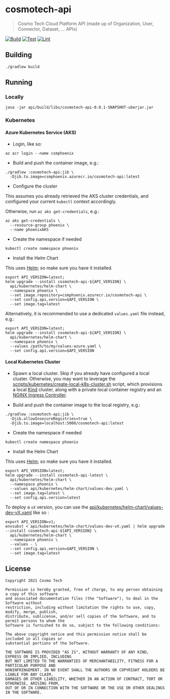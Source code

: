 # cosmotech-api

> Cosmo Tech Cloud Platform API (made up of Organization, User, Connector, Dataset, ... APIs)

[![Build](https://github.com/Cosmo-Tech/cosmotech-api/actions/workflows/build.yml/badge.svg)](https://github.com/Cosmo-Tech/cosmotech-api/actions/workflows/build.yml)
[![Test](https://github.com/Cosmo-Tech/cosmotech-api/actions/workflows/test.yml/badge.svg)](https://github.com/Cosmo-Tech/cosmotech-api/actions/workflows/test.yml)
[![Lint](https://github.com/Cosmo-Tech/cosmotech-api/actions/workflows/lint.yml/badge.svg)](https://github.com/Cosmo-Tech/cosmotech-api/actions/workflows/lint.yml)

## Building

```shell
./gradlew build
```

## Running

### Locally

```shell
java -jar api/build/libs/cosmotech-api-0.0.1-SNAPSHOT-uberjar.jar
```

### Kubernetes

#### Azure Kubernetes Service (AKS)

* Login, like so:

```shell
az acr login --name csmphoenix
```

* Build and push the container image, e.g.:

```shell
./gradlew :cosmotech-api:jib \
  -Djib.to.image=csmphoenix.azurecr.io/cosmotech-api:latest
```

* Configure the cluster

This assumes you already retrieved the AKS cluster credentials, and configured your
current `kubectl` context accordingly.

Otherwise, run `az aks get-credentials`, e.g.:

```shell
az aks get-credentials \
  --resource-group phoenix \
  --name phoenixAKS
```

* Create the namespace if needed

```shell
kubectl create namespace phoenix
```

* Install the Helm Chart

This uses [Helm](https://helm.sh/); so make sure you have it installed.

```shell
export API_VERSION=latest;
helm upgrade --install cosmotech-api-${API_VERSION} \
  api/kubernetes/helm-chart \
  --namespace phoenix \
  --set image.repository=csmphoenix.azurecr.io/cosmotech-api \
  --set config.api.version=$API_VERSION \
  --set image.tag=latest
```

Alternatively, it is recommended to use a dedicated `values.yaml` file instead, e.g.:

```shell
export API_VERSION=latest;
helm upgrade --install cosmotech-api-${API_VERSION} \
  api/kubernetes/helm-chart \
  --namespace phoenix \
  --values /path/to/my/values-azure.yaml \
  --set config.api.version=$API_VERSION
```

#### Local Kubernetes Cluster

* Spawn a local cluster. Skip if you already have configured a local cluster.
Otherwise, you may want to leverage the [scripts/kubernetes/create-local-k8s-cluster.sh](scripts/kubernetes/create-local-k8s-cluster.sh) script,
  which provisions a local [Kind](https://kind.sigs.k8s.io/) cluster, along with a private local container 
registry and an [NGINX Ingress Controller](https://kubernetes.github.io/ingress-nginx/).
  
* Build and push the container image to the local registry, e.g.:

```shell
./gradlew :cosmotech-api:jib \
  -Djib.allowInsecureRegistries=true \
  -Djib.to.image=localhost:5000/cosmotech-api:latest
```

* Create the namespace if needed

```shell
kubectl create namespace phoenix
```

* Install the Helm Chart

This uses [Helm](https://helm.sh/); so make sure you have it installed.

```shell
export API_VERSION=latest;
helm upgrade --install cosmotech-api-latest \
  api/kubernetes/helm-chart \
  --namespace phoenix \
  --values api/kubernetes/helm-chart/values-dev.yaml \
  --set image.tag=latest \
  --set config.api.version=latest
```

To deploy a `vX` version, you can use the [api/kubernetes/helm-chart/values-dev-vX.yaml](api/kubernetes/helm-chart/values-dev-vX.yaml) like so :

```shell
export API_VERSION=v1;
envsubst < api/kubernetes/helm-chart/values-dev-vX.yaml | helm upgrade --install cosmotech-api-${API_VERSION} \
  api/kubernetes/helm-chart \
  --namespace phoenix \
  --values - \
  --set config.api.version=$API_VERSION \
  --set image.tag=latest
```

## License

    Copyright 2021 Cosmo Tech
    
    Permission is hereby granted, free of charge, to any person obtaining a copy of this software 
    and associated documentation files (the "Software"), to deal in the Software without 
    restriction, including without limitation the rights to use, copy, modify, merge, publish, 
    distribute, sublicense, and/or sell copies of the Software, and to permit persons to whom the 
    Software is furnished to do so, subject to the following conditions:
    
    The above copyright notice and this permission notice shall be included in all copies or 
    substantial portions of the Software.
    
    THE SOFTWARE IS PROVIDED "AS IS", WITHOUT WARRANTY OF ANY KIND, EXPRESS OR IMPLIED, INCLUDING 
    BUT NOT LIMITED TO THE WARRANTIES OF MERCHANTABILITY, FITNESS FOR A PARTICULAR PURPOSE AND 
    NONINFRINGEMENT. IN NO EVENT SHALL THE AUTHORS OR COPYRIGHT HOLDERS BE LIABLE FOR ANY CLAIM, 
    DAMAGES OR OTHER LIABILITY, WHETHER IN AN ACTION OF CONTRACT, TORT OR OTHERWISE, ARISING FROM, 
    OUT OF OR IN CONNECTION WITH THE SOFTWARE OR THE USE OR OTHER DEALINGS IN THE SOFTWARE.
